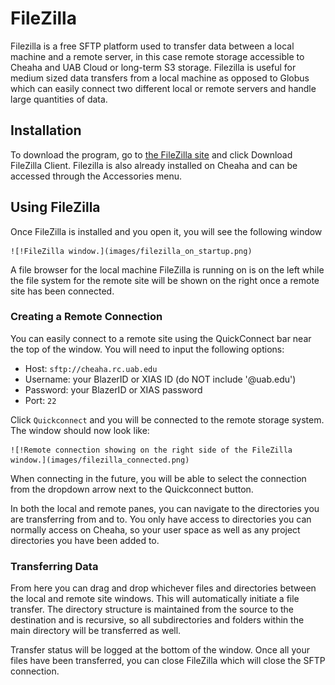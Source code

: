 # FileZilla

Filezilla is a free SFTP platform used to transfer data between a local machine and a remote server, in this case remote storage accessible to Cheaha and UAB Cloud or long-term S3 storage. Filezilla is useful for medium sized data transfers from a local machine as opposed to Globus which can easily connect two different local or remote servers and handle large quantities of data.

## Installation

To download the program, go to [the FileZilla site](https://filezilla-project.org/) and click Download FileZilla Client. Filezilla is also already installed on Cheaha and can be accessed through the Accessories menu.

## Using FileZilla

Once FileZilla is installed and you open it, you will see the following window

    ![!FileZilla window.](images/filezilla_on_startup.png)

A file browser for the local machine FileZilla is running on is on the left while the file system for the remote site will be shown on the right once a remote site has been connected.

### Creating a Remote Connection

You can easily connect to a remote site using the QuickConnect bar near the top of the window. You will need to input the following options:

- Host: `sftp://cheaha.rc.uab.edu`
- Username: your BlazerID or XIAS ID (do NOT include '@uab.edu')
- Password: your BlazerID or XIAS password
- Port: `22`

Click `Quickconnect` and you will be connected to the remote storage system. The window should now look like:

    ![!Remote connection showing on the right side of the FileZilla window.](images/filezilla_connected.png)

When connecting in the future, you will be able to select the connection from the dropdown arrow next to the Quickconnect button.

In both the local and remote panes, you can navigate to the directories you are transferring from and to. You only have access to directories you can normally access on Cheaha, so your user space as well as any project directories you have been added to.

### Transferring Data

From here you can drag and drop whichever files and directories between the local and remote site windows. This will automatically initiate a file transfer. The directory structure is maintained from the source to the destination and is recursive, so all subdirectories and folders within the main directory will be transferred as well.

Transfer status will be logged at the bottom of the window. Once all your files have been transferred, you can close FileZilla which will close the SFTP connection.
